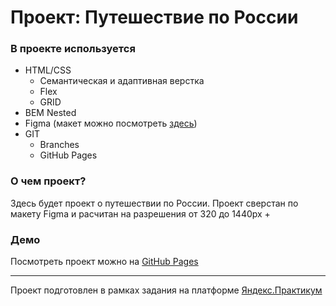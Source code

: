 # Проект: Путешествие по России

### В проекте используется

* HTML/CSS
  * Семантическая и адаптивная верстка
  * Flex
  * GRID
* BEM Nested
* Figma (макет можно посмотреть [здесь](https://www.figma.com/proto/1MKdP6teMJpOWqunMfEpFt/Sprint-3_-Russia-_-desktop-%2B-mobile-(Copy)?node-id=62863%3A870))
* GIT
  * Branches
  * GitHub Pages

### О чем проект?

Здесь будет проект о путешествии по России. Проект сверстан по макету Figma и расчитан на разрешения от 320 до 1440px +

### Демо

Посмотреть проект можно на [GitHub Pages](https://russian-travel.z-style.org)

---

Проект подготовлен в рамках задания на платформе [Яндекс.Практикум](https://practicum.yandex.ru/)
